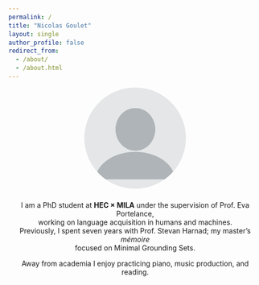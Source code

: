 ```yaml
---
permalink: /
title: "Nicolas Goulet"
layout: single
author_profile: false
redirect_from:
  - /about/
  - /about.html
---
```


<div style="text-align:center">

<img src="/images/profile.png"
     alt="Profile photo"
     style="display:block;        /* forces a line break after the img */
            width:220px;
            max-width:40%;
            height:auto;
            border-radius:50%;
            margin:0 auto 1.5rem;">

I am a PhD student at **HEC × MILA** under the supervision of Prof.&nbsp;Eva Portelance,  
working on language acquisition in humans and machines.  
Previously, I spent seven years with Prof.&nbsp;Stevan Harnad; my master’s *mémoire*  
focused on Minimal Grounding Sets.

Away from academia I enjoy practicing piano, music production, and reading.

</div>
